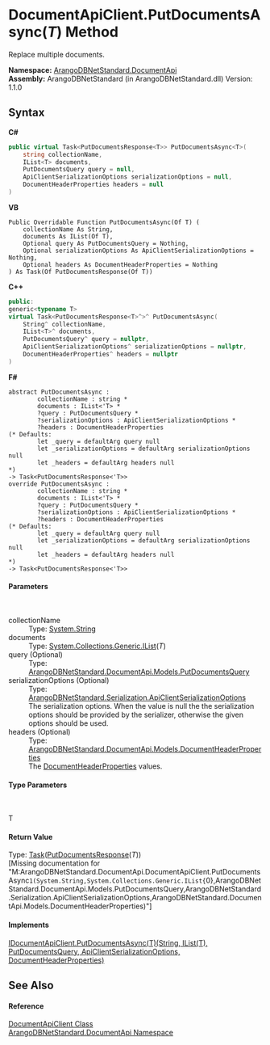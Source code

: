 # DocumentApiClient.PutDocumentsAsync(*T*) Method 
 

Replace multiple documents.

**Namespace:**&nbsp;<a href="927cb31f-380a-2bf4-a1ca-09ab720e232b">ArangoDBNetStandard.DocumentApi</a><br />**Assembly:**&nbsp;ArangoDBNetStandard (in ArangoDBNetStandard.dll) Version: 1.1.0

## Syntax

**C#**<br />
``` C#
public virtual Task<PutDocumentsResponse<T>> PutDocumentsAsync<T>(
	string collectionName,
	IList<T> documents,
	PutDocumentsQuery query = null,
	ApiClientSerializationOptions serializationOptions = null,
	DocumentHeaderProperties headers = null
)

```

**VB**<br />
``` VB
Public Overridable Function PutDocumentsAsync(Of T) ( 
	collectionName As String,
	documents As IList(Of T),
	Optional query As PutDocumentsQuery = Nothing,
	Optional serializationOptions As ApiClientSerializationOptions = Nothing,
	Optional headers As DocumentHeaderProperties = Nothing
) As Task(Of PutDocumentsResponse(Of T))
```

**C++**<br />
``` C++
public:
generic<typename T>
virtual Task<PutDocumentsResponse<T>^>^ PutDocumentsAsync(
	String^ collectionName, 
	IList<T>^ documents, 
	PutDocumentsQuery^ query = nullptr, 
	ApiClientSerializationOptions^ serializationOptions = nullptr, 
	DocumentHeaderProperties^ headers = nullptr
)
```

**F#**<br />
``` F#
abstract PutDocumentsAsync : 
        collectionName : string * 
        documents : IList<'T> * 
        ?query : PutDocumentsQuery * 
        ?serializationOptions : ApiClientSerializationOptions * 
        ?headers : DocumentHeaderProperties 
(* Defaults:
        let _query = defaultArg query null
        let _serializationOptions = defaultArg serializationOptions null
        let _headers = defaultArg headers null
*)
-> Task<PutDocumentsResponse<'T>> 
override PutDocumentsAsync : 
        collectionName : string * 
        documents : IList<'T> * 
        ?query : PutDocumentsQuery * 
        ?serializationOptions : ApiClientSerializationOptions * 
        ?headers : DocumentHeaderProperties 
(* Defaults:
        let _query = defaultArg query null
        let _serializationOptions = defaultArg serializationOptions null
        let _headers = defaultArg headers null
*)
-> Task<PutDocumentsResponse<'T>> 
```


#### Parameters
&nbsp;<dl><dt>collectionName</dt><dd>Type: <a href="https://docs.microsoft.com/dotnet/api/system.string" target="_blank" rel="noopener noreferrer">System.String</a><br /></dd><dt>documents</dt><dd>Type: <a href="https://docs.microsoft.com/dotnet/api/system.collections.generic.ilist-1" target="_blank" rel="noopener noreferrer">System.Collections.Generic.IList</a>(*T*)<br /></dd><dt>query (Optional)</dt><dd>Type: <a href="6b7d9660-6073-52cb-ee0c-b95bdf513138">ArangoDBNetStandard.DocumentApi.Models.PutDocumentsQuery</a><br /></dd><dt>serializationOptions (Optional)</dt><dd>Type: <a href="4d2cfe44-8a3a-2efb-e814-c882bbee3e85">ArangoDBNetStandard.Serialization.ApiClientSerializationOptions</a><br />The serialization options. When the value is null the the serialization options should be provided by the serializer, otherwise the given options should be used.</dd><dt>headers (Optional)</dt><dd>Type: <a href="ec926014-3226-807e-03cf-3e590a993eb8">ArangoDBNetStandard.DocumentApi.Models.DocumentHeaderProperties</a><br />The <a href="ec926014-3226-807e-03cf-3e590a993eb8">DocumentHeaderProperties</a> values.</dd></dl>

#### Type Parameters
&nbsp;<dl><dt>T</dt><dd /></dl>

#### Return Value
Type: <a href="https://docs.microsoft.com/dotnet/api/system.threading.tasks.task-1" target="_blank" rel="noopener noreferrer">Task</a>(<a href="2d7607d1-805e-7921-0e20-150a9adbe96d">PutDocumentsResponse</a>(*T*))<br />\[Missing <returns> documentation for "M:ArangoDBNetStandard.DocumentApi.DocumentApiClient.PutDocumentsAsync``1(System.String,System.Collections.Generic.IList{``0},ArangoDBNetStandard.DocumentApi.Models.PutDocumentsQuery,ArangoDBNetStandard.Serialization.ApiClientSerializationOptions,ArangoDBNetStandard.DocumentApi.Models.DocumentHeaderProperties)"\]

#### Implements
<a href="2b0a56c1-ebad-5941-16df-a2228ed83295">IDocumentApiClient.PutDocumentsAsync(T)(String, IList(T), PutDocumentsQuery, ApiClientSerializationOptions, DocumentHeaderProperties)</a><br />

## See Also


#### Reference
<a href="cd42246b-93a7-65bc-606d-b54b1f465670">DocumentApiClient Class</a><br /><a href="927cb31f-380a-2bf4-a1ca-09ab720e232b">ArangoDBNetStandard.DocumentApi Namespace</a><br />